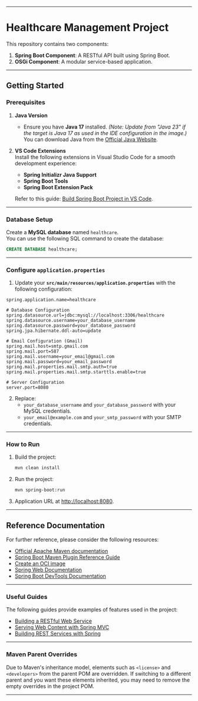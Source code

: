
---

# **Healthcare Management Project**

This repository contains two components:

1. **Spring Boot Component**: A RESTful API built using Spring Boot.
2. **OSGi Component**: A modular service-based application.

---

## **Getting Started**

### **Prerequisites**

1. **Java Version**

   - Ensure you have **Java 17** installed. _(Note: Update from "Java 23" if the target is Java 17 as used in the IDE configuration in the image.)_  
     You can download Java from the [Official Java Website](https://www.oracle.com/java/technologies/javase-downloads.html).

2. **VS Code Extensions**  
   Install the following extensions in Visual Studio Code for a smooth development experience:

   - **Spring Initializr Java Support**
   - **Spring Boot Tools**
   - **Spring Boot Extension Pack**

   Refer to this guide: [Build Spring Boot Project in VS Code](https://www.geeksforgeeks.org/how-to-build-spring-boot-project-in-vscode/).

---

### **Database Setup**

Create a **MySQL database** named `healthcare`.  
You can use the following SQL command to create the database:

```sql
CREATE DATABASE healthcare;
```

---

### **Configure `application.properties`**

1. Update your **`src/main/resources/application.properties`** with the following configuration:

```properties
spring.application.name=healthcare

# Database Configuration
spring.datasource.url=jdbc:mysql://localhost:3306/healthcare
spring.datasource.username=your_database_username
spring.datasource.password=your_database_password
spring.jpa.hibernate.ddl-auto=update

# Email Configuration (Gmail)
spring.mail.host=smtp.gmail.com
spring.mail.port=587
spring.mail.username=your_email@gmail.com
spring.mail.password=your_email_password
spring.mail.properties.mail.smtp.auth=true
spring.mail.properties.mail.smtp.starttls.enable=true

# Server Configuration
server.port=8080

```

2. Replace:
   - `your_database_username` and `your_database_password` with your MySQL credentials.
   - `your_email@example.com` and `your_smtp_password` with your SMTP credentials.

---

### **How to Run**

1. Build the project:

   ```bash
   mvn clean install
   ```

2. Run the project:

   ```bash
   mvn spring-boot:run
   ```

3. Application URL at [http://localhost:8080](http://localhost:8080).

---

## **Reference Documentation**

For further reference, please consider the following resources:

- [Official Apache Maven documentation](https://maven.apache.org/guides/index.html)
- [Spring Boot Maven Plugin Reference Guide](https://docs.spring.io/spring-boot/3.4.0/maven-plugin)
- [Create an OCI image](https://docs.spring.io/spring-boot/3.4.0/maven-plugin/build-image.html)
- [Spring Web Documentation](https://docs.spring.io/spring-boot/3.4.0/reference/web/servlet.html)
- [Spring Boot DevTools Documentation](https://docs.spring.io/spring-boot/3.4.0/reference/using/devtools.html)

---

### **Useful Guides**

The following guides provide examples of features used in the project:

- [Building a RESTful Web Service](https://spring.io/guides/gs/rest-service/)
- [Serving Web Content with Spring MVC](https://spring.io/guides/gs/serving-web-content/)
- [Building REST Services with Spring](https://spring.io/guides/tutorials/rest/)

---

### **Maven Parent Overrides**

Due to Maven's inheritance model, elements such as `<license>` and `<developers>` from the parent POM are overridden. If switching to a different parent and you want these elements inherited, you may need to remove the empty overrides in the project POM.

---
